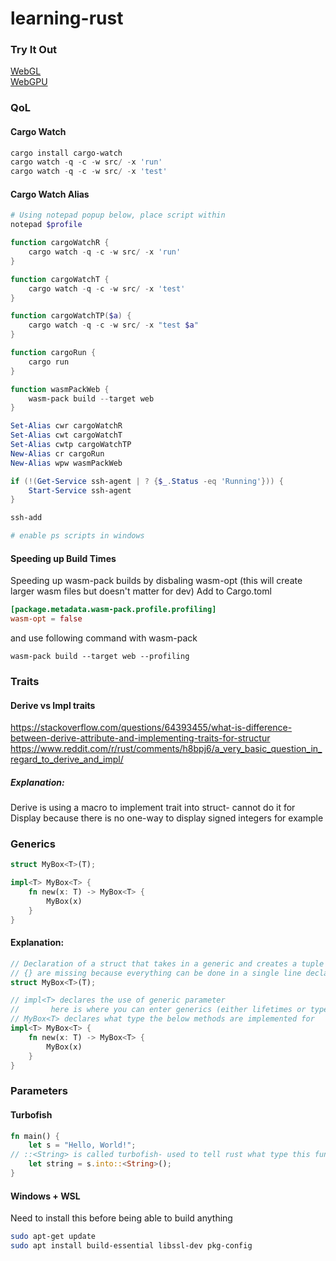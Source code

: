 # learning-rust

### Try It Out
[WebGL](https://kn-nt.github.io/learning-rust/webgl/index.html)  
[WebGPU](https://kn-nt.github.io/learning-rust/webgpu/index.html)  


### QoL
#### Cargo Watch
```powershell
cargo install cargo-watch
cargo watch -q -c -w src/ -x 'run'
cargo watch -q -c -w src/ -x 'test'
```

#### Cargo Watch Alias
```powershell
# Using notepad popup below, place script within
notepad $profile

function cargoWatchR {
    cargo watch -q -c -w src/ -x 'run'
}

function cargoWatchT {
    cargo watch -q -c -w src/ -x 'test'
}

function cargoWatchTP($a) {
    cargo watch -q -c -w src/ -x "test $a"
}

function cargoRun {
    cargo run
}

function wasmPackWeb {
    wasm-pack build --target web
}

Set-Alias cwr cargoWatchR
Set-Alias cwt cargoWatchT
Set-Alias cwtp cargoWatchTP
New-Alias cr cargoRun
New-Alias wpw wasmPackWeb

if (!(Get-Service ssh-agent | ? {$_.Status -eq 'Running'})) {
    Start-Service ssh-agent
}

ssh-add

# enable ps scripts in windows
```

#### Speeding up Build Times
Speeding up wasm-pack builds by disbaling wasm-opt (this will create larger wasm files but doesn't matter for dev)
Add to Cargo.toml
```toml
[package.metadata.wasm-pack.profile.profiling]
wasm-opt = false
```

and use following command with wasm-pack
```
wasm-pack build --target web --profiling
```


### Traits
#### Derive vs Impl traits  
https://stackoverflow.com/questions/64393455/what-is-difference-between-derive-attribute-and-implementing-traits-for-structur  
https://www.reddit.com/r/rust/comments/h8bpj6/a_very_basic_question_in_regard_to_derive_and_impl/  
##### Explanation:
Derive is using a macro to implement trait into struct- cannot do it for Display because there is no one-way to display signed integers for example


### Generics
```rust
struct MyBox<T>(T);

impl<T> MyBox<T> {
    fn new(x: T) -> MyBox<T> {
        MyBox(x)
    }
}
```

#### Explanation:

```rust
// Declaration of a struct that takes in a generic and creates a tuple with that particular generic type
// {} are missing because everything can be done in a single line declaration
struct MyBox<T>(T);

// impl<T> declares the use of generic parameter
//       here is where you can enter generics (either lifetimes or types, eg 'a, T, etc)
// MyBox<T> declares what type the below methods are implemented for
impl<T> MyBox<T> {
    fn new(x: T) -> MyBox<T> {
        MyBox(x)
    }
}
```

### Parameters
#### Turbofish
```rust
fn main() {
    let s = "Hello, World!";
// ::<String> is called turbofish- used to tell rust what type this function should be converted into
    let string = s.into::<String>();
}
```


#### Windows + WSL
Need to install this before being able to build anything
```zsh
sudo apt-get update
sudo apt install build-essential libssl-dev pkg-config
```
